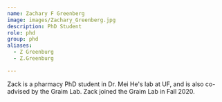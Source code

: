 ```yaml
---
name: Zachary F Greenberg
image: images/Zachary_Greenberg.jpg
description: PhD Student
role: phd
group: phd
aliases:
  - Z Greenburg
  - Z.Greenburg

---
```


Zack is a pharmacy PhD student in Dr. Mei He's lab at UF, and is also co-advised by the Graim Lab. Zack joined the Graim Lab in Fall 2020.
